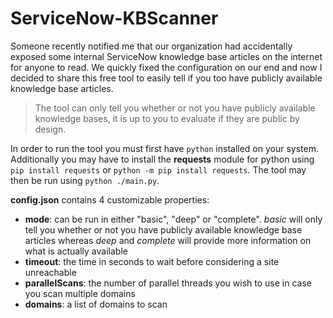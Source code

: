 # ServiceNow-KBScanner
Someone recently notified me that our organization had accidentally exposed some internal ServiceNow knowledge base articles on the internet for anyone to read. We quickly fixed the configuration on our end and now I decided to share this free tool to easily tell if you too have publicly available knowledge base articles.

> The tool can only tell you whether or not you have publicly available knowledge bases, it is up to you to evaluate if they are public by design.

In order to run the tool you must first have `python` installed on your system. Additionally you may have to install the <b>requests</b> module for python using `pip install requests` or `python -m pip install requests`. The tool may then be run using `python ./main.py`.

<b>config.json</b> contains 4 customizable properties:
- <b>mode</b>: can be run in either "basic", "deep" or "complete". <i>basic</i> will only tell you whether or not you have publicly available knowledge base articles whereas <i>deep</i> and <i>complete</i> will provide more information on what is actually available
- <b>timeout</b>: the time in seconds to wait before considering a site unreachable
- <b>parallelScans</b>: the number of parallel threads you wish to use in case you scan multiple domains
- <b>domains</b>: a list of domains to scan